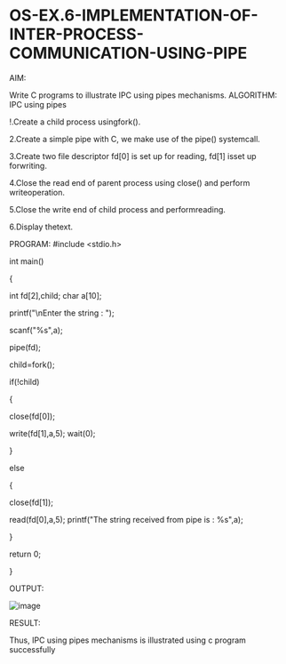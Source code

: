 # OS-EX.6-IMPLEMENTATION-OF-INTER-PROCESS-COMMUNICATION-USING-PIPE

AIM:

Write C programs to illustrate IPC using pipes mechanisms.
ALGORITHM:
IPC using pipes

!.Create a child process usingfork().

2.Create a simple pipe with C, we make use of the pipe() systemcall.

3.Create two file descriptor fd[0] is set up for reading, fd[1] isset up forwriting.

4.Close the read end of parent process using close() and perform writeoperation.

5.Close the write end of child process and performreading.

6.Display thetext.


PROGRAM:
#include <stdio.h>

int main()

{

int fd[2],child; char a[10];

printf("\nEnter the string : ");

scanf("%s",a);

pipe(fd);

child=fork();

if(!child)

{

close(fd[0]);

write(fd[1],a,5); wait(0);

}

else

{

close(fd[1]);

read(fd[0],a,5); printf("The string received from pipe is : %s",a);

}

return 0;

}



OUTPUT:

![image](https://github.com/karnashankar/OS-EX.6-IMPLEMENTATION-OF-INTER-PROCESS-COMMUNICATION-USING-PIPE/assets/121109150/205eb5c4-2d62-47ef-9236-c32903067247)


RESULT:

Thus, IPC using pipes mechanisms is illustrated using c program successfully
